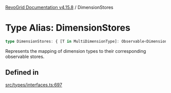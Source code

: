 [RevoGrid Documentation v4.15.8](README.md) / DimensionStores

# Type Alias: DimensionStores

```ts
type DimensionStores: { [T in MultiDimensionType]: Observable<DimensionSettingsState> };
```

Represents the mapping of dimension types to their corresponding observable stores.

## Defined in

[src/types/interfaces.ts:697](https://github.com/revolist/revogrid/blob/2ac43d2713c9d394ff33675f959c6432bf5aa023/src/types/interfaces.ts#L697)
